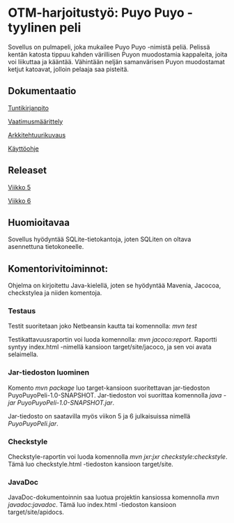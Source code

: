 # OTM-harjoitustyö: Puyo Puyo -tyylinen peli
Sovellus on pulmapeli, joka mukailee Puyo Puyo -nimistä peliä. Pelissä 
kentän katosta tippuu kahden värillisen Puyon muodostamia kappaleita, 
joita voi liikuttaa ja kääntää. Vähintään neljän samanvärisen Puyon 
muodostamat ketjut katoavat, jolloin pelaaja saa pisteitä.

## Dokumentaatio
[Tuntikirjanpito](https://github.com/villekov1/otm-harjoitustyo/blob/master/dokumentointi/tuntikirjanpito.md)

[Vaatimusmäärittely](https://github.com/villekov1/otm-harjoitustyo/blob/master/dokumentointi/vaatimusmaarittely.md)

[Arkkitehtuurikuvaus](https://github.com/villekov1/otm-harjoitustyo/blob/master/dokumentointi/arkkitehtuuri.md)

[Käyttöohje](https://github.com/villekov1/otm-harjoitustyo/blob/master/dokumentointi/kayttoohje.md)

## Releaset
[Viikko 5](https://github.com/villekov1/otm-harjoitustyo/releases/tag/Release1)

[Viikko 6](https://github.com/villekov1/otm-harjoitustyo/releases/tag/viikko6)

## Huomioitavaa
Sovellus hyödyntää SQLite-tietokantoja, joten SQLiten on oltava asennettuna tietokoneelle.

## Komentorivitoiminnot:
Ohjelma on kirjoitettu Java-kielellä, joten se hyödyntää Mavenia, 
Jacocoa, checkstylea ja niiden komentoja.

### Testaus
Testit suoritetaan joko Netbeansin kautta tai komennolla: *mvn test* 

Testikattavuusraportin voi luoda komennolla: *mvn jacoco:report*.
Raportti syntyy index.html -nimellä kansioon target/site/jacoco, ja sen 
voi avata selaimella.

### Jar-tiedoston luominen
Komento *mvn package* luo target-kansioon suoritettavan jar-tiedoston 
PuyoPuyoPeli-1.0-SNAPSHOT. Jar-tiedoston voi suorittaa komennolla *java 
-jar PuyoPuyoPeli-1.0-SNAPSHOT.jar*.

Jar-tiedosto on saatavilla myös viikon 5 ja 6 julkaisuissa nimellä *PuyoPuyoPeli.jar*.

### Checkstyle
Checkstyle-raportin voi luoda komennolla *mvn jxr:jxr 
checkstyle:checkstyle*. Tämä luo checkstyle.html -tiedoston kansioon 
target/site.

### JavaDoc
JavaDoc-dokumentoinnin saa luotua projektin kansiossa komennolla *mvn 
javadoc:javadoc*. Tämä luo index.html -tiedoston kansioon 
target/site/apidocs.
